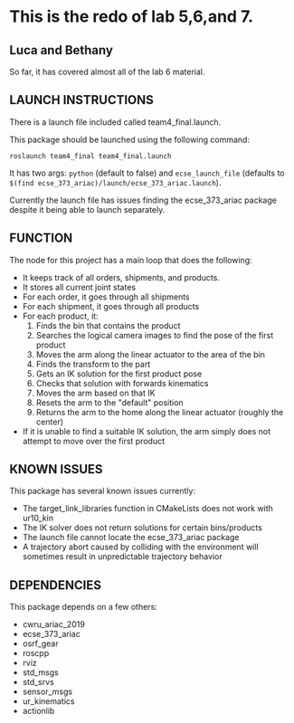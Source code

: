 # This is the redo of lab 5,6,and 7.


## Luca and Bethany

So far, it has covered almost all of the lab 6 material.


## LAUNCH INSTRUCTIONS

There is a launch file included called team4_final.launch.

This package should be launched using the following command:

```roslaunch team4_final team4_final.launch```

It has two args: `python` (default to false) and `ecse_launch_file` (defaults to `$(find ecse_373_ariac)/launch/ecse_373_ariac.launch`).

Currently the launch file has issues finding the ecse_373_ariac package despite it being able to launch separately.


## FUNCTION

The node for this project has a main loop that does the following:
- It keeps track of all orders, shipments, and products.
- It stores all current joint states
- For each order, it goes through all shipments
- For each shipment, it goes through all products
- For each product, it:
  1. Finds the bin that contains the product
  2. Searches the logical camera images to find the pose of the first product
  3. Moves the arm along the linear actuator to the area of the bin
  4. Finds the transform to the part
  5. Gets an IK solution for the first product pose
  6. Checks that solution with forwards kinematics
  7. Moves the arm based on that IK
  8. Resets the arm to the "default" position
  9. Returns the arm to the home along the linear actuator (roughly the center)
- If it is unable to find a suitable IK solution, the arm simply does not attempt to move over the first product


## KNOWN ISSUES

This package has several known issues currently:
- The target_link_libraries function in CMakeLists does not work with ur10_kin
- The IK solver does not return solutions for certain bins/products
- The launch file cannot locate the ecse_373_ariac package
- A trajectory abort caused by colliding with the environment will sometimes result in unpredictable trajectory behavior


## DEPENDENCIES

This package depends on a few others:
- cwru_ariac_2019
- ecse_373_ariac
- osrf_gear
- roscpp
- rviz
- std_msgs
- std_srvs
- sensor_msgs
- ur_kinematics
- actionlib
